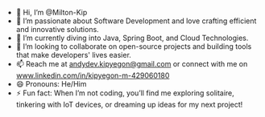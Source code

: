 - 👋 Hi, I’m @Milton-Kip
- 👀 I’m passionate about Software Development and love crafting efficient and innovative solutions.
- 🌱 I’m currently diving into Java, Spring Boot, and Cloud Technologies.
- 💞️  I’m looking to collaborate on open-source projects and building tools that make developers' lives easier.
- 📫 Reach me at andydev.kipyegon@gmail.com or connect with me on www.linkedin.com/in/kipyegon-m-429060180
- 😄 Pronouns: He/Him
- ⚡ Fun fact: When I’m not coding, you’ll find me exploring solitaire, tinkering with IoT devices, or dreaming up ideas for my next project!

<!---
Milton-Kip/Milton-Kip is a ✨ special ✨ repository because its `README.md` (this file) appears on your GitHub profile.
You can click the Preview link to take a look at your changes.
--->
